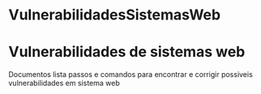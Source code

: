 # VulnerabilidadesSistemasWeb

<h1>Vulnerabilidades de sistemas web</h1>

<p>Documentos lista passos e comandos para encontrar e corrigir possiveis vulnerabilidades em sistema web </p>
